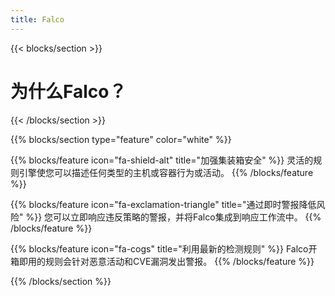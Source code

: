 ```yaml
---
title: Falco
---
```


{{< blocks/section >}}
<div class="col">
<h1 class="text-center">为什么Falco？</h1>
</div>

{{< /blocks/section >}}



{{% blocks/section type="feature" color="white" %}}

{{% blocks/feature icon="fa-shield-alt" title="加强集装箱安全" %}}
灵活的规则引擎使您可以描述任何类型的主机或容器行为或活动。
{{% /blocks/feature %}}

{{% blocks/feature icon="fa-exclamation-triangle" title="通过即时警报降低风险" %}}
您可以立即响应违反策略的警报，并将Falco集成到响应工作流中。
{{% /blocks/feature %}}

{{% blocks/feature icon="fa-cogs" title="利用最新的检测规则" %}}
Falco开箱即用的规则会针对恶意活动和CVE漏洞发出警报。
{{% /blocks/feature %}}


{{% /blocks/section %}}
